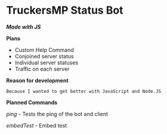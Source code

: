# TruckersMP Status Bot

***Made with JS***

**Plans**

- Custom Help Command
- Conjoined server status
- Individual server statuses
- Traffic on each server

**Reason for development**

    Because I wanted to get better with JavaScript and Node.JS

**Planned Commands**
    
*ping* - Tests the ping of the bot and client

*embedTest* - Embed test